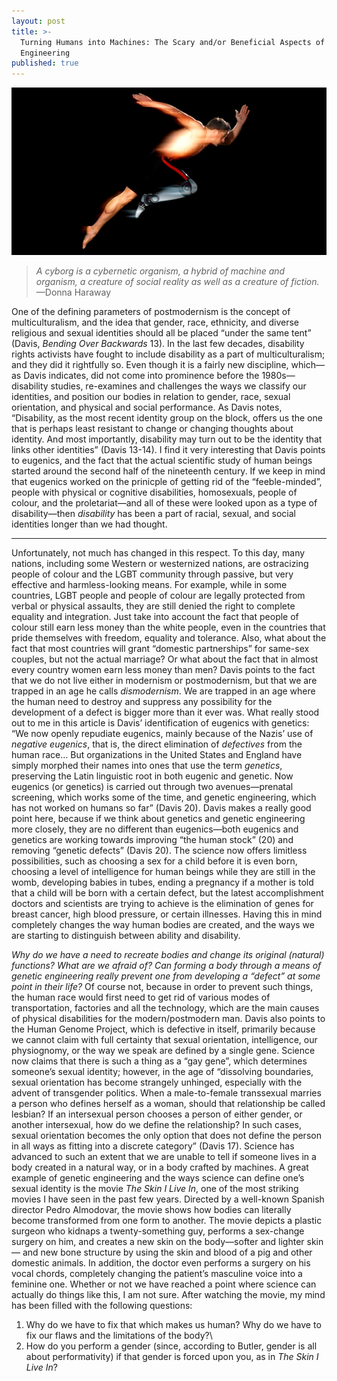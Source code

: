```yaml
---
layout: post
title: >-
  Turning Humans into Machines: The Scary and/or Beneficial Aspects of Genetic
  Engineering
published: true
---
```


![future-bodies.jpg](../img/future-bodies.jpg)

> *A cyborg is a cybernetic organism, a hybrid of machine and organism,
> a creature of social reality as well as a creature of fiction.* —Donna
> Haraway

<span class="versal o9">O</span>ne of the defining parameters of
postmodernism is the concept of multiculturalism, and the idea that
gender, race, ethnicity, and diverse religious and sexual identities
should all be placed “under the same tent” (Davis, *Bending Over
Backwards* 13). In the last few decades, disability rights activists
have fought to include disability as a part of multiculturalism; and
they did it rightfully so. Even though it is a fairly new discipline,
which—as Davis indicates, did not come into prominence before the
1980s—disability studies, re-examines and challenges the ways we classify
our identities, and position our bodies in relation to gender, race,
sexual orientation, and physical and social performance. As Davis notes,
“Disability, as the most recent identity group on the block, offers us
the one that is perhaps least resistant to change or changing thoughts
about identity. And most importantly, disability may turn out to be the
identity that links other identities” (Davis 13-14). I find it very
interesting that Davis points to eugenics, and the fact that the actual
scientific study of human beings started around the second half of the
nineteenth century. If we keep in mind that eugenics worked on the
prinicple of getting rid of the “feeble-minded”, people with physical or
cognitive disabilities, homosexuals, people of colour, and the
proletariat—and all of these were looked upon as a type of
disability—then *disability* has been a part of racial, sexual, and
social identities longer than we had thought.

*****
Unfortunately, not much has changed in this respect. To this day, many nations, including some
Western or westernized nations, are ostracizing people of colour and the
LGBT community through passive, but very effective and harmless-looking
means. For example, while in some countries, LGBT people and people of
colour are legally protected from verbal or physical assaults, they are
still denied the right to complete equality and integration. Just take
into account the fact that people of colour still earn less money than
the white people, even in the countries that pride themselves with
freedom, equality and tolerance. Also, what about the fact that most
countries will grant “domestic partnerships” for same-sex couples, but
not the actual marriage? Or what about the fact that in almost every
country women earn less money than men? Davis points to the fact that we
do not live either in modernism or postmodernism, but that we are
trapped in an age he calls *dismodernism*. We are trapped in an age
where the human need to destroy and suppress any possibility for the
development of a defect is bigger more than it ever was. What really
stood out to me in this article is Davis’ identification of eugenics
with genetics: “We now openly repudiate eugenics, mainly because of the
Nazis’ use of *negative eugenics*, that is, the direct elimination of
*defectives* from the human race… But organizations in the United States
and England have simply morphed their names into ones that use the term
*genetics*, preserving the Latin linguistic root in both eugenic and
genetic. Now eugenics (or genetics) is carried out through two
avenues—prenatal screening, which works some of the time, and genetic
engineering, which has not worked on humans so far” (Davis 20). Davis
makes a really good point here, because if we think about genetics and
genetic engineering more closely, they are no different than
eugenics—both eugenics and genetics are working towards improving “the
human stock” (20) and removing “genetic defects” (Davis 20). The science
now offers limitless possibilities, such as choosing a sex for a child
before it is even born, choosing a level of intelligence for human
beings while they are still in the womb, developing babies in tubes,
ending a pregnancy if a mother is told that a child will be born with a
certain defect, but the latest accomplishment doctors and scientists are
trying to achieve is the elimination of genes for breast cancer, high
blood pressure, or certain illnesses. Having this in mind completely
changes the way human bodies are created, and the ways we are starting
to distinguish between ability and disability.

*Why do we have a need to recreate bodies and change its original
(natural) functions? What are we afraid of? Can forming a body through a
means of genetic engineering really prevent one from developing a
“defect” at some point in their life?* Of course not, because in order
to prevent such things, the human race would first need to get rid of
various modes of transportation, factories and all the technology, which
are the main causes of physical disabilities for the modern/postmodern
man. Davis also points to the Human Genome Project, which is defective
in itself, primarily because we cannot claim with full certainty that
sexual orientation, intelligence, our physiognomy, or the way we speak
are defined by a single gene. Science now claims that there is such a
thing as a “gay gene”, which determines someone’s sexual identity;
however, in the age of “dissolving boundaries, sexual orientation has
become strangely unhinged, especially with the advent of transgender
politics. When a male-to-female transsexual marries a person who defines
herself as a woman, should that relationship be called lesbian? If an
intersexual person chooses a person of either gender, or another
intersexual, how do we define the relationship? In such cases, sexual
orientation becomes the only option that does not define the person in
all ways as fitting into a discrete category” (Davis 17). Science has
advanced to such an extent that we are unable to tell if someone lives
in a body created in a natural way, or in a body crafted by machines. A
great example of genetic engineering and the ways science can define
one’s sexual identity is the movie *The Skin I Live In*, one of the most
striking movies I have seen in the past few years. Directed by a
well-known Spanish director Pedro Almodovar, the movie shows how bodies
can literally become transformed from one form to another. The movie
depicts a plastic surgeon who kidnaps a twenty-something guy, performs a
sex-change surgery on him, and creates a new skin on the body—softer and
lighter skin— and new bone structure by using the skin and blood of a
pig and other domestic animals. In addition, the doctor even performs a
surgery on his vocal chords, completely changing the patient’s masculine
voice into a feminine one. Whether or not we have reached a point where
science can actually do things like this, I am not sure. After watching
the movie, my mind has been filled with the following questions:

1.  Why do we have to fix that which makes us human? Why do we have to
    fix our flaws and the limitations of the body?\
2.  How do you perform a gender (since, according to Butler, gender is
    all about performativity) if that gender is forced upon you, as in
    *The Skin I Live In*?
